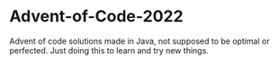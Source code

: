 # Advent-of-Code-2022
Advent of code solutions made in Java, not supposed to be optimal or perfected. Just doing this to learn and try new things.
